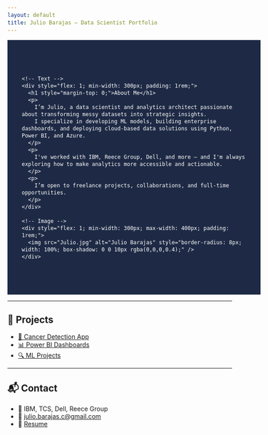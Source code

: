 ```yaml
---
layout: default
title: Julio Barajas – Data Scientist Portfolio
---
```


<!-- 🧑‍💼 Full-width About Me Section with Image on Right -->
<div style="width: 100%; background-color: #1e2a45; color: white; padding: 4rem 2rem; display: flex; justify-content: center;">
  <div style="max-width: 1200px; display: flex; flex-wrap: wrap; align-items: center; justify-content: space-between; width: 100%;">
    
    <!-- Text -->
    <div style="flex: 1; min-width: 300px; padding: 1rem;">
      <h1 style="margin-top: 0;">About Me</h1>
      <p>
        I’m Julio, a data scientist and analytics architect passionate about transforming messy datasets into strategic insights.
        I specialize in developing ML models, building enterprise dashboards, and deploying cloud-based data solutions using Python, Power BI, and Azure.
      </p>
      <p>
        I've worked with IBM, Reece Group, Dell, and more — and I'm always exploring how to make analytics more accessible and actionable.
      </p>
      <p>
        I’m open to freelance projects, collaborations, and full-time opportunities.
      </p>
    </div>

    <!-- Image -->
    <div style="flex: 1; min-width: 300px; max-width: 400px; padding: 1rem;">
      <img src="Julio.jpg" alt="Julio Barajas" style="border-radius: 8px; width: 100%; box-shadow: 0 0 10px rgba(0,0,0,0.4);" />
    </div>
    
  </div>
</div>

---

## 📂 Projects

- [🧠 Cancer Detection App](https://julio-barajas.github.io/cancer-prediction-frontend/)
- [📊 Power BI Dashboards](viz-projects.md)
- [🔍 ML Projects](ml-projects.md)

---

## 📬 Contact

- 💼 IBM, TCS, Dell, Reece Group
- 📧 julio.barajas.c@gmail.com
- 📄 [Resume](resume.pdf)
